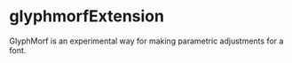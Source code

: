 # glyphmorfExtension
GlyphMorf is an experimental way for making parametric adjustments for a font.
